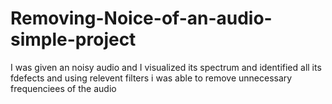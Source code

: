 # Removing-Noice-of-an-audio-simple-project
I was given an noisy audio and I visualized its spectrum and identified all its fdefects and using relevent filters i was able to remove unnecessary frequenciees of the audio
